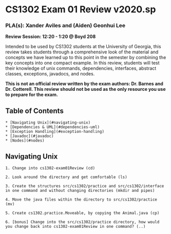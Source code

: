 # CS1302 Exam 01 Review v2020.sp
### PLA(s): Xander Aviles and (Aiden) Geonhui Lee

**Review Session: 12:20 - 1:20 @ Boyd 208**

Intended to be used by CS1302 students at the University of Georgia, this review takes students through a comprehensive look of the material and concepts we have learned up to this point in the semester by combining the key concepts into one compact example. In this review, students will test their knowledge of unix commands, dependencies, interfaces, abstract classes, exceptions, javadocs, and nodes.

**This is not an official review written by the exam authors: Dr. Barnes and Dr. Cotterell. This review should not be used as the only resource you use to prepare for the exam.**

## Table of Contents
    * [Navigating Unix](#navigating-unix)
    * [Dependencies & UML](#dependencies-uml)
    * [Exception Handling](#exception-handling)
    * [Javadoc](#javadoc)
    * [Nodes](#nodes)

## Navigating Unix
    1. Change into cs1302-exam01Review (cd)

    2. Look around the directory and get comfortable (ls)

    3. Create the structures src/cs1302/practice and src/cs1302/interface in one command and without changing directories (mkdir and pipes)

    4. Move the java files within the directory to src/cs1302/practice (mv)

    5. Create cs1302.practice.Moveable, by copying the Animal.java (cp)

    6. [bonus] Change into the src/cs1302/practice directory, how would you change back into cs1302-exam01Review in one command? (..)